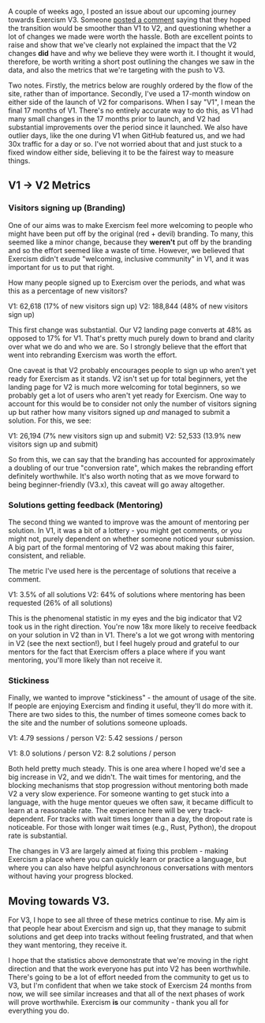 A couple of weeks ago, I posted an issue about our upcoming journey towards Exercism V3. Someone [posted a comment](https://github.com/exercism/exercism/issues/5135#issuecomment-566125777) saying that they hoped the transition would be smoother than V1 to V2, and questioning whether a lot of changes we made were worth the hassle. Both are excellent points to raise and show that we've clearly not explained the impact that the V2 changes **did** have and why we believe they were worth it. I thought it would, therefore, be worth writing a short post outlining the changes we saw in the data, and also the metrics that we're targeting with the push to V3.

Two notes. Firstly, the metrics below are roughly ordered by the flow of the site, rather than of importance. Secondly, I've used a 17-month window on either side of the launch of V2 for comparisons. When I say "V1", I mean the final 17 months of V1. There's no entirely accurate way to do this, as V1 had many small changes in the 17 months prior to launch, and V2 had substantial improvements over the period since it launched. We also have outlier days, like the one during V1 when GitHub featured us, and we had 30x traffic for a day or so. I've not worried about that and just stuck to a fixed window either side, believing it to be the fairest way to measure things.

## V1 -> V2 Metrics

### Visitors signing up (Branding)

One of our aims was to make Exercism feel more welcoming to people who might have been put off by the original (red + devil) branding. To many, this seemed like a minor change, because they **weren't** put off by the branding and so the effort seemed like a waste of time. However, we believed that Exercism didn't exude "welcoming, inclusive community" in V1, and it was important for us to put that right.

How many people signed up to Exercism over the periods, and what was this as a percentage of new visitors?

V1: 62,618 (17% of new visitors sign up)
V2: 188,844 (48% of new visitors sign up)

This first change was substantial. Our V2 landing page converts at 48% as opposed to 17% for V1. That's pretty much purely down to brand and clarity over what we do and who we are. So I strongly believe that the effort that went into rebranding Exercism was worth the effort.

One caveat is that V2 probably encourages people to sign up who aren't yet ready for Exercism as it stands. V2 isn't set up for total beginners, yet the landing page for V2 is much more welcoming for total beginners, so we probably get a lot of users who aren't yet ready for Exercism. One way to account for this would be to consider not only the number of visitors signing up but rather how many visitors signed up _and_ managed to submit a solution. For this, we see:

V1: 26,194 (7% new visitors sign up and submit)
V2: 52,533 (13.9% new visitors sign up and submit)

So from this, we can say that the branding has accounted for approximately a doubling of our true "conversion rate", which makes the rebranding effort definitely worthwhile. It's also worth noting that as we move forward to being beginner-friendly (V3.x), this caveat will go away altogether.

### Solutions getting feedback (Mentoring)

The second thing we wanted to improve was the amount of mentoring per solution. In V1, it was a bit of a lottery - you might get comments, or you might not, purely dependent on whether someone noticed your submission. A big part of the formal mentoring of V2 was about making this fairer, consistent, and reliable.

The metric I've used here is the percentage of solutions that receive a comment.

V1: 3.5% of all solutions
V2: 64% of solutions where mentoring has been requested (26% of all solutions)

This is the phenomenal statistic in my eyes and the big indicator that V2 took us in the right direction. You're now 18x more likely to receive feedback on your solution in V2 than in V1. There's a lot we got wrong with mentoring in V2 (see the next section!), but I feel hugely proud and grateful to our mentors for the fact that Exercism offers a place where if you want mentoring, you'll more likely than not receive it.

### Stickiness

Finally, we wanted to improve "stickiness" - the amount of usage of the site. If people are enjoying Exercism and finding it useful, they'll do more with it. There are two sides to this, the number of times someone comes back to the site and the number of solutions someone uploads.

V1: 4.79 sessions / person
V2: 5.42 sessions / person

V1: 8.0 solutions / person
V2: 8.2 solutions / person

Both held pretty much steady. This is one area where I hoped we'd see a big increase in V2, and we didn't. The wait times for mentoring, and the blocking mechanisms that stop progression without mentoring both made V2 a very slow experience. For someone wanting to get stuck into a language, with the huge mentor queues we often saw, it became difficult to learn at a reasonable rate. The experience here will be very track-dependent. For tracks with wait times longer than a day, the dropout rate is noticeable. For those with longer wait times (e.g., Rust, Python), the dropout rate is substantial.

The changes in V3 are largely aimed at fixing this problem - making Exercism a place where you can quickly learn or practice a language, but where you can also have helpful asynchronous conversations with mentors without having your progress blocked.

## Moving towards V3.

For V3, I hope to see all three of these metrics continue to rise. My aim is that people hear about Exercism and sign up, that they manage to submit solutions and get deep into tracks without feeling frustrated, and that when they want mentoring, they receive it.

I hope that the statistics above demonstrate that we're moving in the right direction and that the work everyone has put into V2 has been worthwhile. There's going to be a lot of effort needed from the community to get us to V3, but I'm confident that when we take stock of Exercism 24 months from now, we will see similar increases and that all of the next phases of work will prove worthwhile. Exercism **is** our community - thank you all for everything you do.

